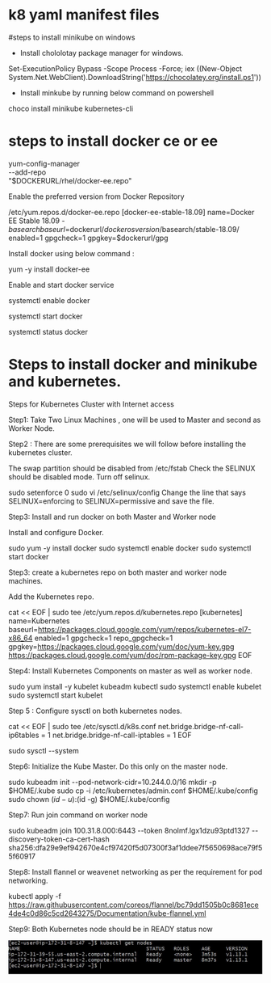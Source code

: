 # k8 yaml manifest files


#steps to install minikube on windows

- Install chololotay package manager for windows.

Set-ExecutionPolicy Bypass -Scope Process -Force; iex ((New-Object System.Net.WebClient).DownloadString('https://chocolatey.org/install.ps1'))

- Install minkube by running below command on powershell

choco install minikube kubernetes-cli



# steps to install docker ce or ee

yum-config-manager \
--add-repo \
"$DOCKERURL/rhel/docker-ee.repo"

Enable the preferred version from Docker Repository 

/etc/yum.repos.d/docker-ee.repo
[docker-ee-stable-18.09]
name=Docker EE Stable 18.09 - $basearch
baseurl=$dockerurl/$dockerosversion/$basearch/stable-18.09/
enabled=1
gpgcheck=1
gpgkey=$dockerurl/gpg

Install docker using below command : 

yum -y install docker-ee


Enable and start docker service

systemctl enable docker

systemctl start  docker

systemctl status docker

# Steps to install docker and minikube and kubernetes.

Steps for Kubernetes Cluster with Internet access

Step1: Take Two Linux Machines , one will be used to Master and second as Worker Node.

Step2 : There are some prerequisites we will follow before installing the kubernetes cluster.

The swap partition should be disabled from /etc/fstab
Check the SELINUX should be disabled mode.
Turn off selinux.

sudo setenforce 0
sudo vi /etc/selinux/config
Change the line that says SELINUX=enforcing to SELINUX=permissive and save the file.

Step3: Install and run docker on both Master and Worker node

Install and configure Docker.

sudo yum -y install docker
sudo systemctl enable docker
sudo systemctl start docker

Step3: create a kubernetes repo on both master and worker node machines.

Add the Kubernetes repo.

cat << EOF | sudo tee /etc/yum.repos.d/kubernetes.repo
[kubernetes]
name=Kubernetes
baseurl=https://packages.cloud.google.com/yum/repos/kubernetes-el7-x86_64
enabled=1
gpgcheck=1
repo_gpgcheck=1
gpgkey=https://packages.cloud.google.com/yum/doc/yum-key.gpg https://packages.cloud.google.com/yum/doc/rpm-package-key.gpg
EOF


Step4: Install Kubernetes Components on master as well as worker node.

sudo yum install -y kubelet kubeadm kubectl
sudo systemctl enable kubelet
sudo systemctl start kubelet

Step 5 :  Configure sysctl on both kubernetes nodes.

cat << EOF | sudo tee /etc/sysctl.d/k8s.conf
net.bridge.bridge-nf-call-ip6tables = 1
net.bridge.bridge-nf-call-iptables = 1
EOF

sudo sysctl --system

Step6: Initialize the Kube Master. Do this only on the master node.

sudo kubeadm init --pod-network-cidr=10.244.0.0/16
mkdir -p $HOME/.kube
sudo cp -i /etc/kubernetes/admin.conf $HOME/.kube/config
sudo chown $(id -u):$(id -g) $HOME/.kube/config



Step7: Run join command on worker node

sudo kubeadm join 100.31.8.000:6443 --token 8nolmf.lgx1dzu93ptd1327 --discovery-token-ca-cert-hash sha256:dfa29e9ef942670e4cf97420f5d07300f3af1ddee7f5650698ace79f55f60917





Step8: Install flannel or weavenet networking as per the requirement for pod networking.

kubectl apply -f https://raw.githubusercontent.com/coreos/flannel/bc79dd1505b0c8681ece4de4c0d86c5cd2643275/Documentation/kube-flannel.yml

Step9: Both Kubernetes node should be in READY status now

![Screenshot](kube_READY.JPG)




